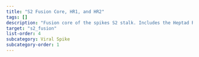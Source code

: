 ```yaml
---
title: "S2 Fusion Core, HR1, and HR2"
tags: []
description: "Fusion core of the spikes S2 stalk. Includes the Heptad Repeats, HR1 and HR2"
target: "s2_fusion"
list-order: 4
subcategory: Viral Spike
subcategory-order: 1
---
```


